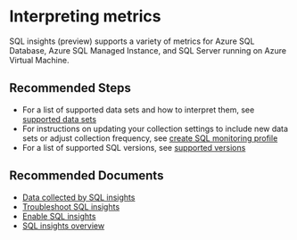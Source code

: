 <properties
  pagetitle="Interpreting metrics"
  description=""
  service=""
  resource=""
  ms.author="coquagli,sckingho"
  selfhelptype="Generic"
  supporttopicids="32784735,32784736,32784737"
  productpesids="17412"
  cloudenvironments="public, fairfax, mooncake, blackforest, ussec, usnat"
  disableclouds=""
  articleid="b7b8f914-8ae6-42ea-8c53-94f42be7d9b1"
  ownershipid="AzureData_AzureSQLDB" />
# Interpreting metrics

SQL insights (preview) supports a variety of metrics for Azure SQL Database, Azure SQL Managed Instance, and SQL Server running on Azure Virtual Machine.

## **Recommended Steps**

- For a list of supported data sets and how to interpret them, see [supported data sets](https://docs.microsoft.com/azure/azure-monitor/insights/sql-insights-overview#data-collected-by-sql-insights)
- For instructions on updating your collection settings to include new data sets or adjust collection frequency, see [create SQL monitoring profile](https://docs.microsoft.com/azure/azure-monitor/insights/sql-insights-enable#create-sql-monitoring-profile)
- For a list of supported SQL versions, see [supported versions](https://docs.microsoft.com/azure/azure-monitor/insights/sql-insights-overview#supported-versions)

## **Recommended Documents**

-  [Data collected by SQL insights](https://docs.microsoft.com/azure/azure-monitor/insights/sql-insights-overview#data-collected-by-sql-insights)
- [Troubleshoot SQL insights](https://docs.microsoft.com/azure/azure-monitor/insights/sql-insights-troubleshoot)
- [Enable SQL insights](https://docs.microsoft.com/azure/azure-monitor/insights/sql-insights-enable)
- [SQL insights overview](https://docs.microsoft.com/azure/azure-monitor/insights/sql-insights-overview)
